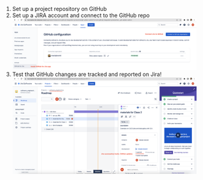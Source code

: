 1. Set up a project repository on GitHub
2. Set up a JIRA account and connect to the GitHub repo
![Jira app for GitHub](docs/figures/Jira_GitHub_app.png)
3. Test that GitHub changes are tracked and reported on Jira!
![Jira tracking GitHub](docs/figures/Jira_GitHub_tracking.png)